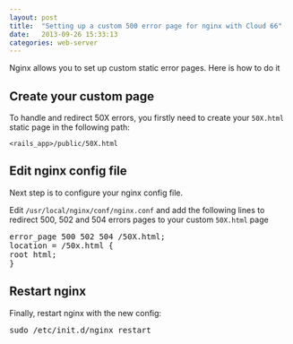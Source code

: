 ```yaml
---
layout: post
title:  "Setting up a custom 500 error page for nginx with Cloud 66"
date:   2013-09-26 15:33:13
categories: web-server
---
```


<p class="lead">Nginx allows you to set up custom static error pages. Here is how to do it</p>

## Create your custom page

To handle and redirect 50X errors, you firstly need to create your <code>50X.html</code> static page in the following path:

<code>&lt;rails_app&gt;/public/50X.html</code>

## Edit nginx config file

Next step is to configure your nginx config file.

Edit <code>/usr/local/nginx/conf/nginx.conf</code> and add the following lines to redirect 500, 502 and 504 errors pages to your custom <code>50X.html</code> page

<pre class="terminal">
error_page 500 502 504 /50X.html;
location = /50x.html {
root html;
}
</pre>

## Restart nginx

Finally, restart nginx with the new config:

<p>
<kbd>sudo /etc/init.d/nginx restart</kbd>
</p>